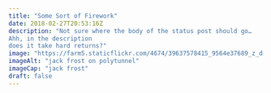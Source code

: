 ```yaml
---
title: "Some Sort of Firework"
date: 2018-02-27T20:53:16Z
description: "Not sure where the body of the status post should go…
Ahh, in the description
does it take hard returns?"
image: "https://farm5.staticflickr.com/4674/39637578415_9564e37689_z_d.jpg"
imageAlt: "jack frost on polytunnel"
imageCap: "jack frost"
draft: false
---
```


